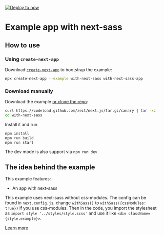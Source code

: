 [![Deploy to now](https://deploy.now.sh/static/button.svg)](https://deploy.now.sh/?repo=https://github.com/zeit/next.js/tree/master/examples/with-jest)

# Example app with next-sass

## How to use

### Using `create-next-app`

Download [`create-next-app`](https://github.com/segmentio/create-next-app) to bootstrap the example:

```bash
npx create-next-app --example with-next-sass with-next-sass-app
```

### Download manually

Download the example [or clone the repo](https://github.com/zeit/next.js):

```bash
curl https://codeload.github.com/zeit/next.js/tar.gz/canary | tar -xz --strip=2 next.js-canary/examples/with-next-sass
cd with-next-sass
```

Install it and run:

```bash
npm install
npm run build
npm run start
```

The dev mode is also support via `npm run dev`

## The idea behind the example

This example features:

* An app with next-sass

This example uses next-sass without css-modules. The config can be found in `next.config.js`, change `withSass()` to `withSass({cssModules: true})` if you use css-modules. Then in the code, you import the stylesheet as `import style '../styles/style.scss'` and use it like `<div className={style.example}>`.

[Learn more](https://github.com/zeit/next-plugins/tree/master/packages/next-sass)
